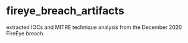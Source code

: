 # fireye_breach_artifacts
extracted IOCs and MITRE technique analysis from the December 2020 FireEye breach
